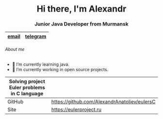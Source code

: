 <div id="header" align="center">
  <h1>Hi there, I'm Alexandr</h1>
  <h3> Junior Java Developer from Murmansk</h3>
</div>
  
| [email](otetzalexandr1986@gmail.com)| [telegram](https://t.me/AlexandrAnatoliev) |
|:-----------------:|:------------------------:|


###### About me
- 🌱 I’m currently learning java.
- 🔭 I’m currently working in open source projects.

| Solving project Euler problems in C language | |
|--------------------------------|-|
| GitHub | https://github.com/AlexandrAnatoliev/eulersC |
| Site | https://eulerproject.ru |
